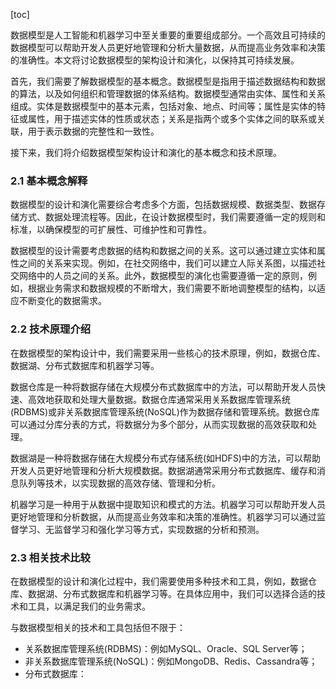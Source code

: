 
[toc]                    
                
                
数据模型是人工智能和机器学习中至关重要的重要组成部分。一个高效且可持续的数据模型可以帮助开发人员更好地管理和分析大量数据，从而提高业务效率和决策的准确性。本文将讨论数据模型的架构设计和演化，以保持其可持续发展。

首先，我们需要了解数据模型的基本概念。数据模型是指用于描述数据结构和数据的算法，以及如何组织和管理数据的体系结构。数据模型通常由实体、属性和关系组成。实体是数据模型中的基本元素，包括对象、地点、时间等；属性是实体的特征或属性，用于描述实体的性质或状态；关系是指两个或多个实体之间的联系或关联，用于表示数据的完整性和一致性。

接下来，我们将介绍数据模型架构设计和演化的基本概念和技术原理。

### 2.1 基本概念解释

数据模型的设计和演化需要综合考虑多个方面，包括数据规模、数据类型、数据存储方式、数据处理流程等。因此，在设计数据模型时，我们需要遵循一定的规则和标准，以确保模型的可扩展性、可维护性和可靠性。

数据模型的设计需要考虑数据的结构和数据之间的关系。这可以通过建立实体和属性之间的关系来实现。例如，在社交网络中，我们可以建立人际关系图，以描述社交网络中的人员之间的关系。此外，数据模型的演化也需要遵循一定的原则，例如，根据业务需求和数据规模的不断增大，我们需要不断地调整模型的结构，以适应不断变化的数据需求。

### 2.2 技术原理介绍

在数据模型的架构设计中，我们需要采用一些核心的技术原理，例如，数据仓库、数据湖、分布式数据库和机器学习等。

数据仓库是一种将数据存储在大规模分布式数据库中的方法，可以帮助开发人员快速、高效地获取和处理大量数据。数据仓库通常采用关系数据库管理系统(RDBMS)或非关系数据库管理系统(NoSQL)作为数据存储和管理系统。数据仓库可以通过分库分表的方式，将数据分为多个部分，从而实现数据的高效获取和处理。

数据湖是一种将数据存储在大规模分布式存储系统(如HDFS)中的方法，可以帮助开发人员更好地管理和分析大规模数据。数据湖通常采用分布式数据库、缓存和消息队列等技术，以实现数据的高效存储、管理和分析。

机器学习是一种用于从数据中提取知识和模式的方法。机器学习可以帮助开发人员更好地管理和分析数据，从而提高业务效率和决策的准确性。机器学习可以通过监督学习、无监督学习和强化学习等方式，实现数据的分析和预测。

### 2.3 相关技术比较

在数据模型的设计和演化过程中，我们需要使用多种技术和工具，例如，数据仓库、数据湖、分布式数据库和机器学习等。在具体应用中，我们可以选择合适的技术和工具，以满足我们的业务需求。

与数据模型相关的技术和工具包括但不限于：

- 关系数据库管理系统(RDBMS)：例如MySQL、Oracle、SQL Server等；
- 非关系数据库管理系统(NoSQL)：例如MongoDB、Redis、Cassandra等；
- 分布式数据库：

